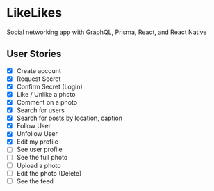 # LikeLikes

Social networking app with GraphQL, Prisma, React, and React Native

## User Stories

- [x] Create account
- [x] Request Secret
- [x] Confirm Secret (Login)
- [x] Like / Unlike a photo
- [x] Comment on a photo
- [x] Search for users
- [x] Search for posts by location, caption
- [x] Follow User
- [x] Unfollow User
- [x] Edit my profile
- [ ] See user profile
- [ ] See the full photo
- [ ] Upload a photo
- [ ] Edit the photo (Delete)
- [ ] See the feed
